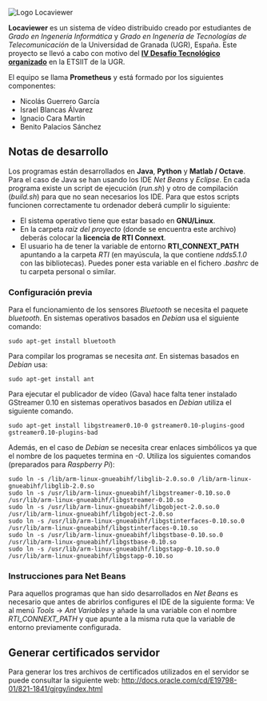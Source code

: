 ![Logo Locaviewer](https://sourceforge.net/p/locaviewer/code/ci/master/tree/logo.png "Logo Locaviewer")

**Locaviewer** es un sistema de vídeo distribuido creado por estudiantes de *Grado en Ingenería Informática* y *Grado en Ingenería de Tecnologías de Telecomunicación* de la Universidad de Granada (UGR), España. Este proyecto se llevó a cabo con motivo del [**IV Desafío Tecnológico organizado**](http://etsiit.ugr.es/pages/IV_desafio_tecnologico) en la ETSIIT de la UGR.

El equipo se llama **Prometheus** y está formado por los siguientes componentes:

+ Nicolás Guerrero García
+ Israel Blancas Álvarez
+ Ignacio Cara Martín
+ Benito Palacios Sánchez

## Notas de desarrollo
Los programas están desarrollados en **Java**, **Python** y **Matlab / Octave**. Para el caso de Java se han usando los IDE *Net Beans* y *Eclipse*.
En cada programa existe un script de ejecución (*run.sh*) y otro de compilación (*build.sh*) para que no sean necesarios los IDE. Para que estos scripts funcionen correctamente tu ordenador deberá cumplir lo siguiente:

+ El sistema operativo tiene que estar basado en **GNU/Linux**.
+ En la carpeta *raíz del proyecto* (donde se encuentra este archivo) deberás colocar la **licencia de RTI Connext**.
+ El usuario ha de tener la variable de entorno **RTI_CONNEXT_PATH** apuntando a la carpeta *RTI* (en mayúscula, la que contiene *ndds5.1.0* con las bibliotecas). Puedes poner esta variable en el fichero *.bashrc* de tu carpeta personal o similar.

### Configuración previa
Para el funcionamiento de los sensores *Bluetooth* se necesita el paquete *bluetooth*.
En sistemas operativos basados en *Debian* usa el siguiente comando:
``` shell
sudo apt-get install bluetooth
```

Para compilar los programas se necesita *ant*. En sistemas basados en *Debian* usa:
``` shell
sudo apt-get install ant
```

Para ejecutar el publicador de vídeo (Gava) hace falta tener instalado GStreamer 0.10
en sistemas operativos basados en *Debian* utiliza el siguiente comando.
``` shell
sudo apt-get install libgstreamer0.10-0 gstreamer0.10-plugins-good gstreamer0.10-plugins-bad
```

Además, en el caso de *Debian* se necesita crear enlaces simbólicos ya que el nombre
de los paquetes termina en *-0*. Utiliza los siguientes comandos (preparados para
*Raspberry Pi*):
``` shell
sudo ln -s /lib/arm-linux-gnueabihf/libglib-2.0.so.0 /lib/arm-linux-gnueabihf/libglib-2.0.so
sudo ln -s /usr/lib/arm-linux-gnueabihf/libgstreamer-0.10.so.0 /usr/lib/arm-linux-gnueabihf/libgstreamer-0.10.so
sudo ln -s /usr/lib/arm-linux-gnueabihf/libgobject-2.0.so.0 /usr/lib/arm-linux-gnueabihf/libgobject-2.0.so
sudo ln -s /usr/lib/arm-linux-gnueabihf/libgstinterfaces-0.10.so.0 /usr/lib/arm-linux-gnueabihf/libgstinterfaces-0.10.so
sudo ln -s /usr/lib/arm-linux-gnueabihf/libgstbase-0.10.so.0 /usr/lib/arm-linux-gnueabihf/libgstbase-0.10.so
sudo ln -s /usr/lib/arm-linux-gnueabihf/libgstapp-0.10.so.0 /usr/lib/arm-linux-gnueabihf/libgstapp-0.10.so
```

### Instrucciones para Net Beans
Para aquellos programas que han sido desarrollados en *Net Beans* es necesario que antes de abrirlos configures el IDE de la siguiente forma:
Ve al menú *Tools* -> *Ant Variables* y añade la una variable con el nombre *RTI_CONNEXT_PATH* y que apunte a la misma ruta que la variable de entorno previamente configurada.


## Generar certificados servidor
Para generar los tres archivos de certificados utilizados en el servidor se puede
consultar la siguiente web: http://docs.oracle.com/cd/E19798-01/821-1841/gjrgy/index.html 
